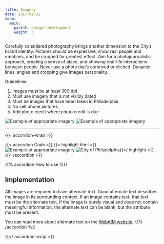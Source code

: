 ```yaml
---
title: Imagery
date: 2017-01-31
menu:
  main:
    parent: design-development
    weight: 3
---
```


Carefully considered photography brings another dimension to the City’s brand identity. Pictures should be expressive, show real people and emotions, and be cropped for greatest effect. Aim for a photojournalistic approach, creating a sense of place, and showing real-life interactions between people. Never use a photo that’s contrived or cliched. Dynamic lines, angles and cropping give images personality.


Guidelines:  

1. Images must be at least 300 dpi  
2. Must use imagery that is not visibly dated  
3. Must be images that have been taken in Philadelphia  
4. No cell phone pictures  
5. Add photo credit where photo credit is due

![Example of appropriate imagery](/standards-docs/img/imagery-example-1.jpg)
![Example of appropriate imagery](/standards-docs/img/imagery-example-2.jpg)

---

{{< accordion-wrap >}}

{{< accordion Code >}}
  {{< highlight html >}}
  <img src="imagery-example-1.jpg" alt="Example of appropriate imagery">
  <img src="city-of-philadelphia-logo.jpg" alt="City of Philadelphia">{{</ highlight >}}
{{< /accordion >}}

{{% accordion How to use %}}
## Implementation
All images are required to have alternate text. Good alternate text describes the image in its surrounding context. If an image contains text, that text must be the alternate text. If the image is purely visual and does not contain meaningful information, the alternate text can be blank, but the attribute must be present.

You can read more about alternate text on the <a href="http://webaim.org/techniques/alttext/" class="external">WebAIM website</a>.
{{% /accordion %}}

{{</ accordion-wrap >}}
